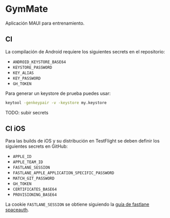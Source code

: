 # GymMate

Aplicación MAUI para entrenamiento.

## CI

La compilación de Android requiere los siguientes secrets en el repositorio:

- `ANDROID_KEYSTORE_BASE64`
- `KEYSTORE_PASSWORD`
- `KEY_ALIAS`
- `KEY_PASSWORD`
- `GH_TOKEN`

Para generar un keystore de prueba puedes usar:

```bash
keytool -genkeypair -v -keystore my.keystore
```

TODO: subir secrets

## CI iOS

Para las builds de iOS y su distribución en TestFlight se deben definir los siguientes secrets en GitHub:

- `APPLE_ID`
- `APPLE_TEAM_ID`
- `FASTLANE_SESSION`
- `FASTLANE_APPLE_APPLICATION_SPECIFIC_PASSWORD`
- `MATCH_GIT_PASSWORD`
- `GH_TOKEN`
- `CERTIFICATES_BASE64`
- `PROVISIONING_BASE64`

La cookie `FASTLANE_SESSION` se obtiene siguiendo la [guía de fastlane spaceauth](https://docs.fastlane.tools/actions/spaceauth/).
